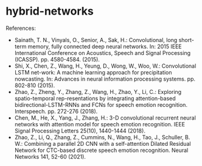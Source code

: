 # hybrid-networks

References: <br />
<ul>
 <li>Sainath, T. N., Vinyals, O., Senior, A., Sak, H.: Convolutional, long short-term memory, fully connected deep neural networks. In: 2015 IEEE International Conference on Acoustics, Speech and Signal Processing (ICASSP). pp. 4580-4584. (2015). </li>
  <li>Shi, X., Chen, Z., Wang, H., Yeung, D., Wong, W., Woo, W.: Convolutional LSTM net-work: A machine learning approach for precipitation nowcasting. In: Advances in neural information processing systems. pp. 802-810 (2015).</li>
  <li>Zhao, Z., Zheng, Y., Zhang, Z., Wang, H., Zhao, Y., Li, C.: Exploring spatio-temporal rep-resentations by integrating attention-based bidirectional-LSTM-RNNs and FCNs for speech emotion recognition. Interspeech. pp. 272-276 (2018).</li>
 <li>Chen, M., He, X., Yang, J., Zhang, H.: 3-D convolutional recurrent neural networks with attention model for speech emotion recognition. IEEE Signal Processing Letters 25(10), 1440-1444 (2018).</li>
  <li>Zhao, Z., Li, Q., Zhang, Z., Cummins, N., Wang, H., Tao, J., Schuller, B. W.: Combining a parallel 2D CNN with a self-attention Dilated Residual Network for CTC-based discrete speech emotion recognition. Neural Networks 141, 52-60 (2021).</li>

</ul>




